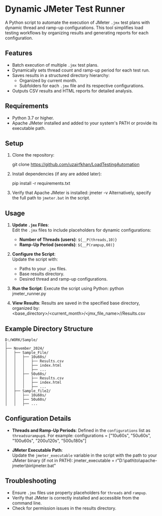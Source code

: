 # Dynamic JMeter Test Runner

A Python script to automate the execution of JMeter `.jmx` test plans with dynamic thread and ramp-up configurations. This tool simplifies load testing workflows by organizing results and generating reports for each configuration.

## Features
- Batch execution of multiple `.jmx` test plans.
- Dynamically sets thread count and ramp-up period for each test run.
- Saves results in a structured directory hierarchy:
  - Organized by current month.
  - Subfolders for each `.jmx` file and its respective configurations.
- Outputs CSV results and HTML reports for detailed analysis.

## Requirements
- Python 3.7 or higher.
- Apache JMeter installed and added to your system's PATH or provide its executable path.

## Setup
1. Clone the repository:
   
   git clone https://github.com/uzairfkhan/LoadTestingAutomation


2. Install dependencies (if any are added later):

   pip install -r requirements.txt

3. Verify that Apache JMeter is installed:
   jmeter -v
   Alternatively, specify the full path to `jmeter.bat` in the script.

## Usage
1. **Update `.jmx` Files**:  
   Edit the `.jmx` files to include placeholders for dynamic configurations:
   - **Number of Threads (users)**: `${__P(threads,10)}`
   - **Ramp-Up Period (seconds)**: `${__P(rampup,60)}`

2. **Configure the Script**:  
   Update the script with:
   - Paths to your `.jmx` files.
   - Base results directory.
   - Desired thread and ramp-up configurations.

3. **Run the Script**:
   Execute the script using Python:
   python jmeter_runner.py

4. **View Results**:
   Results are saved in the specified base directory, organized by:
   <base_directory>/<current_month>/<jmx_file_name>/<configuration>/Results.csv

## Example Directory Structure
```
D:/WORK/Sample/
│
├── November_2024/
│   ├── Sample_File/
│   │   ├── 10u60s/
│   │   │   ├── Results.csv
│   │   │   ├── index.html
│   │   │   ├── ...
│   │   ├── 50u60s/
│   │   │   ├── Results.csv
│   │   │   ├── index.html
│   │   │   ├── ...
│   ├── Sample_file2/
│   │   ├── 10u60s/
│   │   ├── 50u60s/
│   │   ├── ...
```

## Configuration Details
- **Threads and Ramp-Up Periods**: Defined in the `configurations` list as `threads`u`rampup`s. For example:
  configurations = ["10u60s", "50u60s", "100u60s", "200u120s", "500u180s"]

- **JMeter Executable Path**:  
   Update the `jmeter_executable` variable in the script with the path to your JMeter binary (if not in PATH):
   jmeter_executable = r"D:\path\to\apache-jmeter\bin\jmeter.bat"

## Troubleshooting
- Ensure `.jmx` files use property placeholders for `threads` and `rampup`.
- Verify that JMeter is correctly installed and accessible from the command line.
- Check for permission issues in the results directory.

